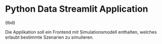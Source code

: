 # Python Data Streamlit Application

(tbd)

Die Applikation soll ein Frontend mit Simulationsmodell enthalten, welches erlaubt bestimmte Szenarien zu simulieren.
